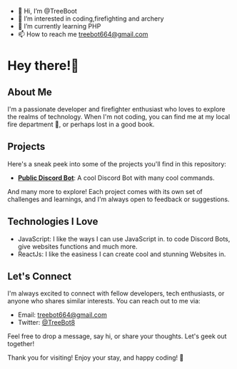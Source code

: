 - 👋 Hi, I’m @TreeBoot
- 👀 I’m interested in coding,firefighting and archery
- 🌱 I’m currently learning PHP
- 📫 How to reach me treebot664@gmail.com



# Hey there!👋

## About Me

I'm a passionate developer and firefighter enthusiast who loves to explore the realms of technology. When I'm not coding, you can find me at my local fire department 🚒, or perhaps lost in a good book.

## Projects

Here's a sneak peek into some of the projects you'll find in this repository:

- **[Public Discord Bot](https://github.com/TreeBoot/UKBRP-x-Main-Discord-Bot)**: A cool Discord Bot with many cool commands.

And many more to explore! Each project comes with its own set of challenges and learnings, and I'm always open to feedback or suggestions.

## Technologies I Love

- JavaScript: I like the ways I can use JavaScript in. to code Discord Bots, give websites functions and much more.
- ReactJs: I like the easiness I can create cool and stunning Websites in. 

## Let's Connect

I'm always excited to connect with fellow developers, tech enthusiasts, or anyone who shares similar interests. You can reach out to me via:

- Email: [treebot664@gmail.com](mailto:treebot664@gmail.com)
- Twitter: [@TreeBot8](https://twitter.com/TreeBot8)

Feel free to drop a message, say hi, or share your thoughts. Let's geek out together!


Thank you for visiting! Enjoy your stay, and happy coding! 🚀

